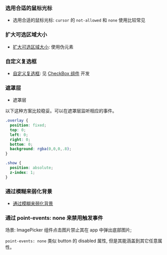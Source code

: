 ### 选用合适的鼠标光标

* 选用合适的鼠标光标: `cursor` 的 `not-allowed` 和 `none` 使用比较常见

### 扩大可选区域大小

* [扩大可选区域大小](https://codepen.io/MuYunyun/pen/YgNxBL): 使用伪元素

### 自定义复选框

* [自定义复选框](https://codepen.io/MuYunyun/pen/jJyYyJ): 见 [CheckBox 组件](https://github.com/MuYunyun/blog/blob/master/React/%E7%BB%84%E4%BB%B6%E5%BC%80%E5%8F%91/CheckBox.md) 开发

### 遮罩层

* 遮罩层

以下这种方案比较稳妥。可以在遮罩层监听相应的事件。

```css
.overlay {
  position: fixed;
  top: 0;
  left: 0;
  right: 0;
  bottom: 0;
  background: rgba(0,0,0,.8);
}

.show {
  position: absolute;
  z-index: 1;
}
```

### 通过模糊来弱化背景

* [通过模糊来弱化背景](https://codepen.io/MuYunyun/pen/qvRGvJ)

### 通过 point-events: none 来禁用触发事件

场景: ImagePicker 组件点击图片禁止其在 app 中弹出底部图片;

`point-events: none` 类似 button 的 disabled 属性, 但是其能涵盖到其它任意属性。